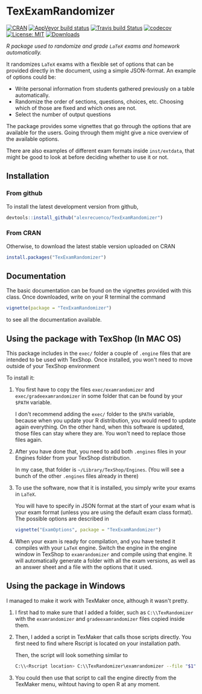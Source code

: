 # TexExamRandomizer 
[![CRAN](https://www.r-pkg.org/badges/version/TexExamRandomizer)](https://cran.r-project.org/package=TexExamRandomizer)
[![AppVeyor build status](https://ci.appveyor.com/api/projects/status/b022205jic1xg8r3?svg=true)](https://ci.appveyor.com/project/alexrecuenco/texexamrandomizer)
[![Travis build Status](https://travis-ci.org/alexrecuenco/TexExamRandomizer.svg?branch=master)](https://travis-ci.org/alexrecuenco/TexExamRandomizer)
[![codecov](https://codecov.io/gh/alexrecuenco/TexExamRandomizer/branch/master/graph/badge.svg)](https://codecov.io/gh/alexrecuenco/TexExamRandomizer)
[![License: MIT](https://img.shields.io/badge/License-MIT-yellow.svg)](https://opensource.org/licenses/MIT)
[![Downloads](http://cranlogs.r-pkg.org/badges/TexExamRandomizer)](http://www.r-pkg.org/pkg/TexExamRandomizer)

[comment]:?color=brightgreen 

_R package used to randomize and grade `LaTeX` exams and homework automatically._

It randomizes `LaTeX` exams with a flexible set of options that can be provided directly in the document, using a simple JSON-format.
An example of options could be:

- Write personal information from students gathered previously on a table automatically.
- Randomize the order of sections, questions, choices, etc. Choosing which of those are fixed and which ones are not.
- Select the number of output questions


The package provides some vignettes that go through the options that are available for the users. Going through them might give a nice overview of the available options.

There are also examples of different exam formats inside `inst/extdata`, that might be good to look at before deciding whether to use it or not.

## Installation

### From github

To install the latest development version from github, 

```r
devtools::install_github("alexrecuenco/TexExamRandomizer")
```

### From CRAN

Otherwise, to download the latest stable version uploaded on CRAN

```r
install.packages("TexExamRandomizer")
```

## Documentation

The basic documentation can be found on the vignettes provided with this class. Once downloaded, write on your R terminal the command

```r
vignette(package = "TexExamRandomizer")
```
to see all the documentation available.

  
## Using the package with TexShop (In MAC OS)


This package includes in the `exec/` folder a couple of `.engine` files that are intended to be used with TexShop. 
Once installed, you won't need to move outside of your TexShop environment

To install it:

1. You first have to copy the files `exec/examrandomizer` and `exec/gradeexamrandomizer` in some folder that can be found by your `$PATH` variable. 

    I don't recommend adding the `exec/` folder to the `$PATH` variable, because when you update your R distribution, you would need to update again everything. On the other hand, when this software is updated, those files can stay where they are. You won't need to replace those files again.
    
2. After you have done that, you need to add both `.engines` files in your Engines folder from your TexShop distribution.

    In my case, that folder is `~/Library/TexShop/Engines`. (You will see a bunch of the other `.engines` files already in there)
    
3. To use the software, now that it is installed, you simply write your exams in `LaTeX`. 

   You will have to specify in JSON format at the start of your exam what is your exam format (unless you are using the default exam class format). The possible options are described in
   
   ```r
   vignette("ExamOptions", package = "TexExamRandomizer")
   ``` 

4. When your exam is ready for compilation, and you have tested it compiles with your `LaTeX` engine. Switch the engine in the engine window in TexShop to `examrandomizer` and compile using that engine. It will automatically generate a folder with all the exam versions, as well as an answer sheet and a file with the options that it used.

## Using the package in Windows

I managed to make it work with TexMaker once, although it wasn't pretty.

1. I first had to make sure that I added a folder, such as `C:\\TexRandomizer` with the `examrandomizer` and `gradeexamrandomizer` files copied inside them.

2. Then, I added a script in TexMaker that calls those scripts directly. You first need to find where Rscript is located on your installation path.

   Then, the script will look something similar to
    
    ```bash
    C:\\<Rscript location> C:\\TexRandomizer\examrandomizer --file "$1" --compile
    ```

3. You could then use that script to call the engine directly from the TexMaker menu, wihtout having to open R at any moment.
